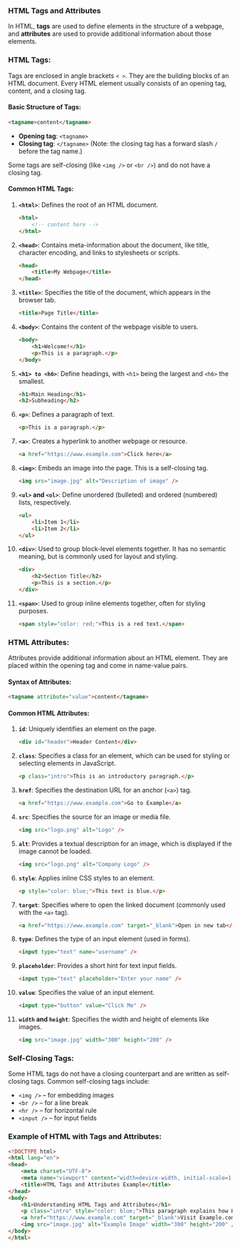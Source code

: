 ### **HTML Tags and Attributes**

In HTML, **tags** are used to define elements in the structure of a webpage, and **attributes** are used to provide additional information about those elements.

### **HTML Tags:**
Tags are enclosed in angle brackets `< >`. They are the building blocks of an HTML document. Every HTML element usually consists of an opening tag, content, and a closing tag.

#### **Basic Structure of Tags:**
```html
<tagname>content</tagname>
```
- **Opening tag**: `<tagname>`
- **Closing tag**: `</tagname>` (Note: the closing tag has a forward slash `/` before the tag name.)

Some tags are self-closing (like `<img />` or `<br />`) and do not have a closing tag.

#### **Common HTML Tags:**

1. **`<html>`**: Defines the root of an HTML document.
   ```html
   <html>
       <!-- content here -->
   </html>
   ```
   
2. **`<head>`**: Contains meta-information about the document, like title, character encoding, and links to stylesheets or scripts.
   ```html
   <head>
       <title>My Webpage</title>
   </head>
   ```

3. **`<title>`**: Specifies the title of the document, which appears in the browser tab.
   ```html
   <title>Page Title</title>
   ```

4. **`<body>`**: Contains the content of the webpage visible to users.
   ```html
   <body>
       <h1>Welcome!</h1>
       <p>This is a paragraph.</p>
   </body>
   ```

5. **`<h1> to <h6>`**: Define headings, with `<h1>` being the largest and `<h6>` the smallest.
   ```html
   <h1>Main Heading</h1>
   <h2>Subheading</h2>
   ```

6. **`<p>`**: Defines a paragraph of text.
   ```html
   <p>This is a paragraph.</p>
   ```

7. **`<a>`**: Creates a hyperlink to another webpage or resource.
   ```html
   <a href="https://www.example.com">Click here</a>
   ```

8. **`<img>`**: Embeds an image into the page. This is a self-closing tag.
   ```html
   <img src="image.jpg" alt="Description of image" />
   ```

9. **`<ul>` and `<ol>`**: Define unordered (bulleted) and ordered (numbered) lists, respectively.
   ```html
   <ul>
       <li>Item 1</li>
       <li>Item 2</li>
   </ul>
   ```

10. **`<div>`**: Used to group block-level elements together. It has no semantic meaning, but is commonly used for layout and styling.
    ```html
    <div>
        <h2>Section Title</h2>
        <p>This is a section.</p>
    </div>
    ```

11. **`<span>`**: Used to group inline elements together, often for styling purposes.
    ```html
    <span style="color: red;">This is a red text.</span>
    ```

### **HTML Attributes:**
Attributes provide additional information about an HTML element. They are placed within the opening tag and come in name-value pairs.

#### **Syntax of Attributes:**
```html
<tagname attribute="value">content</tagname>
```

#### **Common HTML Attributes:**

1. **`id`**: Uniquely identifies an element on the page.
   ```html
   <div id="header">Header Content</div>
   ```

2. **`class`**: Specifies a class for an element, which can be used for styling or selecting elements in JavaScript.
   ```html
   <p class="intro">This is an introductory paragraph.</p>
   ```

3. **`href`**: Specifies the destination URL for an anchor (`<a>`) tag.
   ```html
   <a href="https://www.example.com">Go to Example</a>
   ```

4. **`src`**: Specifies the source for an image or media file.
   ```html
   <img src="logo.png" alt="Logo" />
   ```

5. **`alt`**: Provides a textual description for an image, which is displayed if the image cannot be loaded.
   ```html
   <img src="logo.png" alt="Company Logo" />
   ```

6. **`style`**: Applies inline CSS styles to an element.
   ```html
   <p style="color: blue;">This text is blue.</p>
   ```

7. **`target`**: Specifies where to open the linked document (commonly used with the `<a>` tag).
   ```html
   <a href="https://www.example.com" target="_blank">Open in new tab</a>
   ```

8. **`type`**: Defines the type of an input element (used in forms).
   ```html
   <input type="text" name="username" />
   ```

9. **`placeholder`**: Provides a short hint for text input fields.
   ```html
   <input type="text" placeholder="Enter your name" />
   ```

10. **`value`**: Specifies the value of an input element.
    ```html
    <input type="button" value="Click Me" />
    ```

11. **`width` and `height`**: Specifies the width and height of elements like images.
    ```html
    <img src="image.jpg" width="300" height="200" />
    ```

### **Self-Closing Tags:**
Some HTML tags do not have a closing counterpart and are written as self-closing tags. Common self-closing tags include:
- `<img />` – for embedding images
- `<br />` – for a line break
- `<hr />` – for horizontal rule
- `<input />` – for input fields

### **Example of HTML with Tags and Attributes:**

```html
<!DOCTYPE html>
<html lang="en">
<head>
    <meta charset="UTF-8">
    <meta name="viewport" content="width=device-width, initial-scale=1.0">
    <title>HTML Tags and Attributes Example</title>
</head>
<body>
    <h1>Understanding HTML Tags and Attributes</h1>
    <p class="intro" style="color: blue;">This paragraph explains how HTML tags and attributes work.</p>
    <a href="https://www.example.com" target="_blank">Visit Example.com</a>
    <img src="image.jpg" alt="Example Image" width="300" height="200" />
</body>
</html>
```



